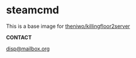 # steamcmd


This is a base image for [theniwo/killingfloor2server](https://github.com/theniwo/killingfloor2server)

**CONTACT**

[disp@mailbox.org](mailto:disp@mailbox.org)

